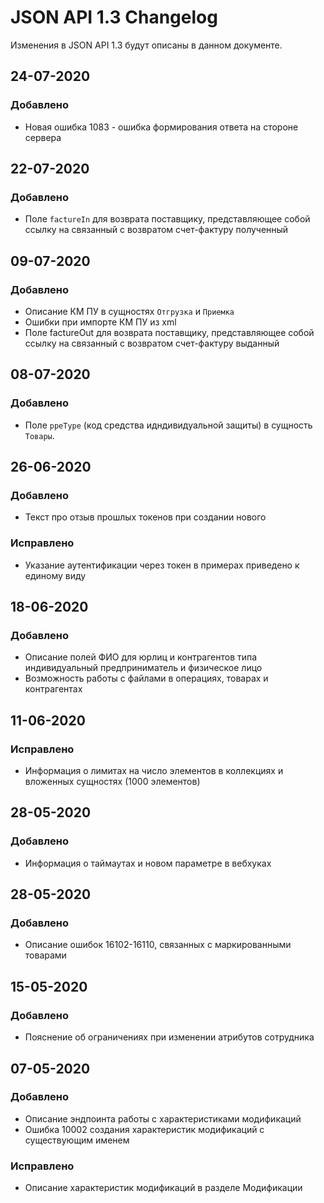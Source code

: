 # JSON API 1.3 Changelog
Изменения в JSON API 1.3 будут описаны в данном документе.

## 24-07-2020
### Добавлено
 - Новая ошибка 1083 - ошибка формирования ответа на стороне сервера

## 22-07-2020
### Добавлено
 - Поле `factureIn` для возврата поставщику, представляющее собой ссылку на связанный с возвратом счет-фактуру полученный

## 09-07-2020
### Добавлено
 - Описание КМ ПУ в сущностях `Отгрузка` и `Приемка`
 - Ошибки при импорте КМ ПУ из xml  
 - Поле factureOut для возврата поставщику, представляющее собой ссылку на связанный с возвратом счет-фактуру выданный

## 08-07-2020
### Добавлено
 - Поле `ppeType` (код средства идндивидуальной защиты) в сущность `Товары`.

## 26-06-2020
### Добавлено
 - Текст про отзыв прошлых токенов при создании нового
### Исправлено
 - Указание аутентификации через токен в примерах приведено к единому виду

## 18-06-2020
### Добавлено
 - Описание полей ФИО для юрлиц и контрагентов типа индивидуальный предприниматель и физическое лицо
 - Возможность работы с файлами в операциях, товарах и контрагентах
 
## 11-06-2020
### Исправлено
 - Информация о лимитах на число элементов в коллекциях и вложенных сущностях (1000 элементов)

## 28-05-2020
### Добавлено
 - Информация о таймаутах и новом параметре в вебхуках

## 28-05-2020
### Добавлено
 - Описание ошибок 16102-16110, связанных с маркированными товарами

## 15-05-2020
### Добавлено
 - Пояснение об ограничениях при изменении атрибутов сотрудника
 
## 07-05-2020
### Добавлено
 - Описание эндпоинта работы с характеристиками модификаций
 - Ошибка 10002 создания характеристик модификаций с существующим именем
### Исправлено
 - Описание характеристик модификаций в разделе Модификации
